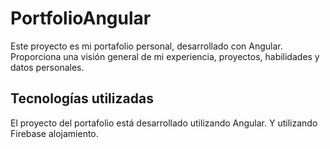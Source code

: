 # PortfolioAngular
Este proyecto es mi portafolio personal, desarrollado con Angular. Proporciona una visión general de mi experiencia, proyectos, habilidades y datos personales.


## Tecnologías utilizadas
El proyecto del portafolio está desarrollado utilizando Angular. Y utilizando Firebase alojamiento.
